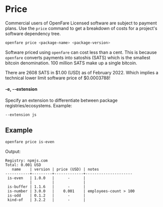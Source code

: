 # Price

Commercial users of OpenFare Licensed software are subject to payment plans. Use the `price` command to get a breakdown of costs for a project's software dependency tree.

```bash
openfare price <package-name> <package-version>
```

Software priced using `openfare` can cost less than a cent. This is because `openfare` converts payments into satoshis (SATS) which is the smallest bitcoin denomination. 100 million SATS make up a single bitcoin.

There are 2608 SATS in $1.00 (USD) as of February 2022. Which implies a technical lower limit software price of $0.0003788!

#### -e, --extension

Specify an extension to differentiate between package registries/ecosystems. Example:

```bash
--extension js
```

## Example

```bash
openfare price is-even
```

Output:

```text
Registry: npmjs.com
Total: 0.001 USD
   name    | version | price (USD) | notes 
-----------+---------+-------------+---------------------
 is-even   | 1.0.0   |      -      |  
           |         |             |    
 is-buffer | 1.1.6   |      -      |  
 is-number | 3.0.0   |    0.001    | employees-count > 100
 is-odd    | 0.1.2   |      -      |  
 kind-of   | 3.2.2   |      -      |     
```
